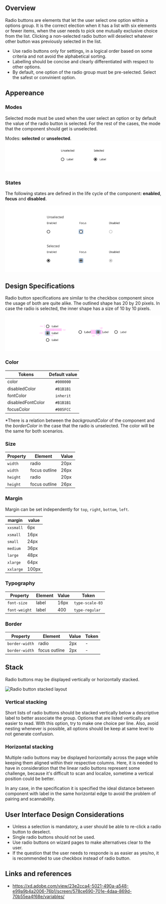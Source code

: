 ## Overview

Radio buttons are elements that let the user select one option within a options group. It is the correct election when it has a list with six elements or fewer items, when the user needs to pick one mutually exclusive choice from the list.
Clicking a non-selected radio button will deselect whatever other button was previously selected in the list.

* Use radio buttons only for settings, in a logical order based on some criteria and not avoid the alphabetical sorting.
* Labelling should be concise and clearly differentiated with respect to other options.
* By default, one option of the radio group must be pre-selected. Select the safest or convinient option.



## Appereance

### Modes

Selected mode must be used when the user select an option or by default the value of the radio button is selected. For the rest of the cases, the mode that the component should get is unselected.

Modes: **selected** or **unselected**.
![Radio button modes](images/radio_modes.png)

### States

The following states are defined in the life cycle of the component: **enabled**, **focus** and **disabled**.

![Radio button states](images/radio_states.png)


## Design Specifications

Radio button specifications are similar to the checkbox component since the usage of both are quite alike.
The outlined shape has 20 by 20 pixels. In case the radio is selected, the inner shape has a size of 10 by 10 pixels.

![Radio button specifications](images/radio_specs.png)

### Color

| Tokens            | Default value |
| ----------------- | :-----------: |
| color             |   `#000000`   |
| disabledColor     |   `#B1B1B1`   |
| fontColor         |   `inherit`   |
| disabledFontColor |   `#B1B1B1`   |
| focusColor        |   `#005FCC`   |

\*There is a relation between the _backgroundColor_ of the component and the _borderColor_ in the case that the radio is unselected. The color will be the same for both scenarios.

### Size 

| Property              | Element       | Value     |  
| --------------------- | -----------   | --------  | 
| `width`               | radio         | 20px      | 
| `width`               | focus outline | 26px      | 
| `height`              | radio         | 20px      | 
| `height`              | focus outline | 26px      |  

### Margin

Margin can be set independently for `top`, `right`, `bottom`, `left`.

margin | value
-- | --
```xxsmall``` | 6px
```xsmall``` | 16px
```small``` | 24px
```medium``` | 36px
```large``` | 48px
```xlarge``` | 64px
```xxlarge``` | 100px

### Typography

| Property              | Element       | Value     |   Token          |
| --------------------- | -----------   | --------  | ---------        |
| `font-size`           | label         | 16px      | `type-scale-03`  |
| `font-weight`         | label         | 400       | `type-regular`   |

### Border

| Property              | Element       | Value     |   Token          |
| --------------------- | -----------   | --------  | ---------        |
| `border-width`        | radio         | 2px       | -                |
| `border-width`        | focus outline | 2px       | -                |



## Stack

Radio buttons may be displayed vertically or horizontally stacked.

![Radio button stacked layout](images/radio_stacked.png)

### Vertical stacking

Short lists of radio buttons should be stacked vertically below a descriptive label to better associate the group. Options that are listed vertically are easier to read.
With this option, try to make one choice per line. Also, avoid nesting whenever is possible, all options should be keep at same level to not generate confusion.


### Horizontal stacking

Multiple radio buttons may be displayed horizontally across the page while keeping them aligned within their respective columns. Here, it is needed to have in consideration that the linear radio buttons represent some challenge, because it's difficult to scan and localize, sometime a vertical position could be better.

In any case, in the specification it is specified the ideal distance between component with label in the same horizontal edge to avoid the problem of pairing and scannability.



## User Interface Design Considerations

- Unless a selection is mandatory, a user should be able to re-click a radio button to deselect.
- Single radio buttons should not be used.
- Use radio buttons on wizard pages to make alternatives clear to the user.
- If the question that the user needs to responde is as easier as yes/no, it is recommended to use checkbox instead of radio button.

## Links and references

- https://xd.adobe.com/view/23e2cca4-5021-490a-a548-e99a9b4a2006-76b1/screen/578ce690-701e-4daa-869d-70b55ea4f68e/variables/
